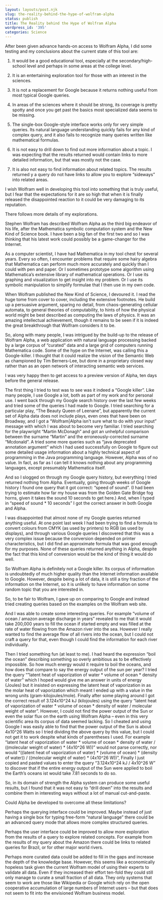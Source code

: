 ```yaml
---
layout: layouts/post.njk
slug: the-reality-behind-the-hype-of-wolfram-alpha
status: publish
title: The Reality behind the Hype of Wolfram Alpha
wordpress_id: '395'
categories: Science
---
```


After been given advance hands-on access to Wolfram Alpha, I did some testing and my conclusions about the current state of this tool are:


  1. It would be a good educational tool, especially at the secondary/high-school level and perhaps in some areas at the college level.


  2. It is an entertaining exploration tool for those with an interest in the sciences.


  3. It is not a replacement for Google because it returns nothing useful from most typical Google queries.


  4. In areas of the sciences where it should be strong, its coverage is pretty spotty and once you get past the basics most specialized data seems to be missing.


  5. The single-box Google-style interface works only for very simple queries.  Its natural language understanding quickly fails for any kind of complex query, and it also fails to recognize many queries written like mathematical formulas.


  6. It is not easy to drill down to find out more information about a topic.  I was expecting that the results returned would contain links to more detailed information, but that was mostly not the case.


  7. It is also not easy to find information about related topics.  The results returned y a query do not have links to allow you to explore “sideways” into related areas.


I wish Wolfram well in developing this tool into something that is truly useful, but I fear that the expectations for it are so high that when it is finally released the disappointed reaction to it could be very damaging to its reputation.

There follows more details of my explorations.

Stephen Wolfram has described Wolfram Alpha as the third big endeavor of his life, after the Mathematica symbolic computation system and the New Kind of Science book.  I have been a big fan of the first two and so I was thinking that his latest work could possibly be a game-changer for the Internet.

As a computer scientist, I have had Mathematica in my tool chest for several years.  Every so often, I encounter problems that require some hairy algebra that Mathematica can perform much more accurately and quickly than I could with pen and paper.  Or I sometimes prototype some algorithm using Mathematica’s extensive library of mathematical operations.  Or I use its graphing and visualization to get insight into my problem.  Or I use its symbolic manipulation to simplify formulae that I then use in my own code.

When Wolfram published the New Kind of Science, I devoured it.  I read the huge tome from cover to cover, including the extensive footnotes.  He build up a persuasive argument, sparing no detail, from chaos-generating cellular automata, to general theories of computability, to hints of how the physical world might be best described as computing the laws of physics.  It was an amazing intellectual achievement, though it remains to be seen if it is indeed the great breakthrough that Wolfram considers it to be.

So, along with many people, I was intrigued by the build-up to the release of Wolfram Alpha, a web application with natural language processing backed by a large corpus of “curated” data and a large grid of computers running Mathematica code.  Some of the hype on the Internet, was calling this a Google-killer.  I thought that it could realize the vision of the Semantic Web as championed by Tim Berners-Lee, but done in a proprietary closed way rather than as an open network of interacting semantic web services.

I was very happy then to get access to a preview version of Alpha, ten days before the general release.

The first thing I tried to test was to see was it indeed a “Google killer”.  Like many people, I use Google a lot, both as part of my work and for personal use.  I went back through my Google search history over the last few weeks and tried some of the queries I had made to Google.  I tried searching for a particular play, “The Beauty Queen of Leenane”, but apparently the current set of Alpha data does not include plays, even ones that have been on Broadway, and I got a “Wolfram|Alpha isn't sure what to do with your input” message with which I was about to become very familiar.  I tried searching for the playwright “Martin McDonagh” and got an unhelpful comparison between the surname “Martin” and the erroneously-corrected surname “Mcdonald”.  A tried some more queries such as “java deprecated annotation argument” which I had used successfully on Google to figure out some detailed usage information about a highly technical aspect of programming in the Java programming language.  However, Alpha was of no value.  In fact, as far as I can tell it knows nothing about any programming languages, except presumably Mathematica itself.

And so I slogged on through my Google query history, but everything I tried returned nothing from Alpha.  Eventually, going through weeks of Google history I found one query that it got correct: “speed of sound”.  (I had been trying to estimate how far my house was from the Golden Gate Bridge fog horns, given it takes the sound 10 seconds to get here.)  And, when I typed in “speed of sound * 10 seconds” I got the correct answer in both Google and Alpha.

I was disappointed that almost none of my Google queries returned anything useful.  At one point last week I had been trying to find a formula to convert colours from CMYK (as used by printers) to RGB (as used by displays), and through various Google queries I discovered that this was a very complex issue because the conversion depended on printer characteristics, but I did find an approximate formula that was good enough for my purposes.  None of these queries returned anything in Alpha, despite the fact that this kind of conversion would be the kind of thing it would do well.

So Wolfram Alpha is definitely not a Google killer.  Its corpus of information is undoubtedly of much higher quality than the Internet information available to Google.  However, despite being a lot of data, it is still a tiny fraction of the information on the Internet, so it is unlikely to have information on some random topic that you are interested in.

So, to be fair to Wolfram, I gave up on comparing to Google and instead tried creating queries based on the examples on the Wolfram web site.

And I was able to create some interesting queries.  For example “volume of ocean / amazon average discharge in years” revealed to me that it would take 200,000 years to fill the ocean if started empty and was filled at the rate of water flowing from the Amazon river into the sea.  However I really wanted to find the average flow of all rivers into the ocean, but I could not craft a query for that, even though I could find the information for each river individually.

Then I tried something fun (at least to me).  I had heard the expression “boil the ocean” describing something so overly ambitious as to be effectively impossible.  So how much energy would it require to boil the oceans, and how does that compare to say the energy output of the sun per year?  I tried the query “”latent heat of vaporization of water * volume of ocean * density of water” which I hoped would give me an answer in units of energy (Joules) but it insisted on expressing the latent heat of vaporization in as the molar heat of vaporization which meant I ended up with a value in the wrong units (gram-kilojoules/mole).  Finally after some playing around I got the correct result of 3.124x10^24 kJ  (kilojoules) using the query “latent heat of vaporization of water * volume of ocean * density of water / molecular weight of water”.  However, I could not find the power output of the Sun or even the solar flux on the earth using Wolfram Alpha – even in this very scientific area its corpus of data seemed lacking. So I cheated and using Google I was easily able to find that the power output of the Sun is about 4x10^26 Watts so I tried dividing the above query by this value, but I could not get it to work despite what kinds of parentheses I used.  For example “latent heat of vaporization of water * volume of ocean * density of water / ((molecular weight of water) * (4x10^26 W))”  would not parse correctly, nor would “((latent heat of vaporization of water) * (volume of ocean) * (density of water)) / ((molecular weight of water) * (4x10^26 W))”,  Finally I just copied and pasted values to enter the query “3.124x10^24 kJ  / 4x10^26 W” to discover that if the entire energy output of the Sun were applied to boil the Earth’s oceans ist would take 7.81 seconds to do so.

So, in its domain of strength the Alpha system can produce some useful results, but I found that it was not easy to “drill down” into the results and combine them in interesting ways without a lot of manual cut-and-paste.

Could Alpha be developed to overcome all these limitations?

Perhaps the querying interface could be improved.  Maybe instead of just having a single box for typing free-form “natural language” there could be an advanced query mode that allows more complex structured queries.

Perhaps the user interface could be improved to allow more exploration from the results of a query to explore related concepts.  For example from the results of my query about the Amazon there could be links to related queries for Brazil, or for other major world rivers.

Perhaps more curated data could be added to fill in the gaps and increase the depth of the knowledge base.  However, this seems like a economically hopeless task given the current Wolfram model of using their experts to validate all data.  Even if they increased their effort ten-fold they could still only manage to curate a small fraction of all data.  They only systems that seem to work are those like Wikipedia or Google which rely on the open cooperative accumulation of large numbers of Internet users – but that does not seem to fit into the envisioned Wolfram business model.


